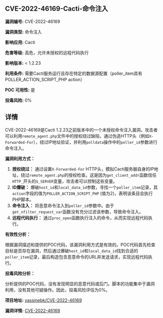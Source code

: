 ## CVE-2022-46169-Cacti-命令注入

**漏洞编号:** CVE-2022-46169

**漏洞类型:** 命令注入

**影响应用:** Cacti

**危害等级:** 高危，允许未授权的远程代码执行

**影响版本:** < 1.2.23

**利用条件:** 需要Cacti服务运行且存在特定的数据源配置（poller_item具有POLLER_ACTION_SCRIPT_PHP action）

**POC 可用性:** 是

**投毒风险:** 0%

## 详情

CVE-2022-46169是Cacti 1.2.23之前版本中的一个未授权命令注入漏洞。攻击者可以利用`remote_agent.php`文件中的授权绕过缺陷，通过伪造HTTP头（例如`X-Forwarded-For`），绕过IP地址验证，并利用`polldata`操作中的`poller_id`参数进行命令注入。

**漏洞利用方式：**

1.  **授权绕过：** 通过设置`X-Forwarded-For` HTTP头，模拟Cacti服务器自身的IP地址，绕过`remote_agent.php`的授权检查。这是因为`get_client_addr`函数信任`HTTP_`开头的`$_SERVER`变量，攻击者可以控制这些变量。
2.  **ID爆破：** 爆破`host_id`和`local_data_id`参数，寻找一个`poller_item`记录，其`action`字段的值为`POLLER_ACTION_SCRIPT_PHP` (值为2)，表明该条目会执行PHP脚本。
3.  **命令注入：** 将恶意命令注入到`poller_id`参数中。由于`get_nfilter_request_var`函数没有充分过滤该参数，导致命令注入。
4.  **远程代码执行：** 通过`proc_open`函数执行注入的命令，从而实现远程代码执行。

**有效性分析：**

根据漏洞描述和提供的POC代码，该漏洞利用方式是有效的。POC代码首先检查目标是否存在漏洞，然后通过爆破`host_id`和`local_data_id`找到合适的`poller_item`记录，最后构造包含恶意命令的URL并发送请求，实现远程代码执行。

**投毒风险分析：**

分析提供的POC代码，没有发现明显的恶意代码或后门。脚本的功能集中于漏洞利用，没有其他可疑操作。因此，投毒风险评估为0%。

**项目地址:** [yassinebk/CVE-2022-46169](https://github.com/yassinebk/CVE-2022-46169)

**漏洞详情:** [CVE-2022-46169](https://nvd.nist.gov/vuln/detail/CVE-2022-46169)